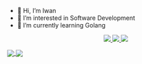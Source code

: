 - 👋 Hi, I’m Iwan
- 👀 I’m interested in Software Development
- 🌱 I’m currently learning Golang
<!-- - 💞️ I’m looking to collaborate on ... -->

<p align="center">
	<a href="https://twitter.com/ones_lynxs">
		<img src="https://img.shields.io/twitter/follow/ones_lynxs?style=for-the-badge&label=%40ones_lynxs&logo=twitter&logoColor=00AEFF&labelColor=black&color=7fff00">
	</a>
	<a href="https://id.linkedin.com/in/iwan-sunarya">
		<img src="https://img.shields.io/badge/-ones%20lynx-blue?style=for-the-badge&logo=Linkedin&logoColor=00AEFF&labelColor=black&color=black">
	</a>
	<a href="mailto:ones006@gmail.com">
		<img src="https://img.shields.io/badge/ones006@gmail.com-0078D4?style=for-the-badge&logo=Microsoft-Outlook&logoColor=00AEFF&labelColor=black&color=black">
	</a>
</p>
<a href="https://github.com/ones006">
	<img align="center" src="https://github-readme-stats.vercel.app/api?username=ones006&count_private=true&show_icons=true&theme=chartreuse-dark" />
</a>
<a href="https://github.com/ones006">
	<img align="center" src="https://github-readme-stats.vercel.app/api/top-langs/?username=ones006&layout=compact&theme=chartreuse-dark&langs_count=8" />
</a>
